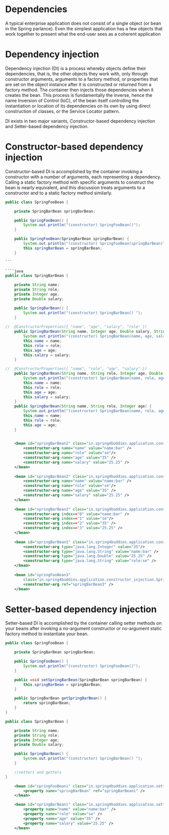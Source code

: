 # Dependencies
A typical enterprise application does not consist of a single object (or bean in the Spring parlance). Even the simplest application has a few objects that work together to present what the end-user sees as a coherent application

# Dependency injection
Dependency injection (DI) is a process whereby objects define their dependencies, that is, the other objects they work with, only through constructor arguments, arguments to a factory method, or properties that are set on the object instance after it is constructed or returned from a factory method. The container then injects those dependencies when it creates the bean. This process is fundamentally the inverse, hence the name Inversion of Control (IoC), of the bean itself controlling the instantiation or location of its dependencies on its own by using direct construction of classes, or the Service Locator pattern.

DI exists in two major variants, Constructor-based dependency injection and Setter-based dependency injection.

# Constructor-based dependency injection
Constructor-based DI is accomplished by the container invoking a constructor with a number of arguments, each representing a dependency. Calling a static factory method with specific arguments to construct the bean is nearly equivalent, and this discussion treats arguments to a constructor and to a static factory method similarly.

````java
public class SpringFooBean {

	private SpringBarBean springBarBean;

	public SpringFooBean() {
		System.out.println("(constructor) SpringFooBean()");
	}

	public SpringFooBean(SpringBarBean springBarBean) {
		System.out.println("(constructor) SpringFooBean(springBarBean)");
		this.springBarBean = springBarBean;
	}

```

````java
public class SpringBarBean {

	private String name;
	private String role;
	private Integer age;
	private Double salary;

	public SpringBarBean() {
		System.out.println("(constructor) SpringBarBean() ");
	}
	
//	@ConstructorProperties({ "name", "age", "salary", "role" })
	public SpringBarBean(String name, Integer age, Double salary, String role) {
		System.out.println("(constructor) SpringBarBean(name, age, salary, role ) ");
		this.name = name;
		this.role = role;
		this.age = age;
		this.salary = salary;
	}

//	@ConstructorProperties({ "name", "role", "age", "salary" })
	public SpringBarBean(String name, String role, Integer age, Double salary) {
		System.out.println("(constructor) SpringBarBean(name, role, age, salary) ");
		this.name = name;
		this.role = role;
		this.age = age;
		this.salary = salary;
	}
	public SpringBarBean(String name, String role, Integer age) {
		System.out.println("(constructor) SpringBarBean(name, role, age) ");
		this.name = name;
		this.role = role;
		this.age = age;
	}
	
````

````xml
	<bean id="springBarBean2" class="in.spring4buddies.application.constructor_injection.SpringBarBean">
		<constructor-arg name="name" value="name:bar" />
		<constructor-arg name="role" value="se"/>
		<constructor-arg name="age" value="35" />
		<constructor-arg name="salary" value="25.25" />
	</bean>
	
	<bean id="springBarBean2" class="in.spring4buddies.application.constructor_injection.SpringBarBean">
		<constructor-arg name="name" value="name:bar" />
		<constructor-arg name="role" value="se"/>
		<constructor-arg name="age" value="35" />
		<constructor-arg name="salary" value="25.25" />
	</bean>
	
	<bean id="springBarBean2" class="in.spring4buddies.application.constructor_injection.SpringBarBean">
		<constructor-arg index=="0" value="name:bar" />
		<constructor-arg index=="1" value="se"/>
		<constructor-arg index=="2" value="35" />
		<constructor-arg index=="3" value="25.25" />
	</bean>
	
	<bean id="springBarBean1" class="in.spring4buddies.application.constructor_injection.SpringBarBean">
		<constructor-arg type="java.lang.Integer" value="35"/>
		<constructor-arg type="java.lang.String" value="name:bar" />
		<constructor-arg type="java.lang.Double" value="25.25" />
		<constructor-arg type="java.lang.String" value="role:se" />
	</bean>
	
	<bean id="springFooBean3"
		class="in.spring4buddies.application.constructor_injection.SpringFooBean">
		<constructor-arg ref="springBarBean3" />
	</bean>
````

# Setter-based dependency injection
Setter-based DI is accomplished by the container calling setter methods on your beans after invoking a no-argument constructor or no-argument static factory method to instantiate your bean.
````java
public class SpringFooBean {

	private SpringBarBean springBarBean;

	public SpringFooBean() {
		System.out.println("(constructor) SpringFooBean()");
	}

	public void setSpringBarBean(SpringBarBean springBarBean) {
		this.springBarBean = springBarBean;
	}

	public SpringBarBean getSpringBarBean() {
		return springBarBean;
	}
}
````
````java
public class SpringBarBean {

	private String name;
	private String role;
	private Integer age;
	private Double salary;

	public SpringBarBean() {
		System.out.println("(constructor) SpringBarBean() ");
	}

	//setters and getters
}
````
````xml
	<bean id="springFooBeani" class="in.spring4buddies.application.setter_injection.SpringFooBean">
		<property name="springBarBean" ref="springBarBeani" />
	</bean>

	<bean id="springBarBeani" class="in.spring4buddies.application.setter_injection.SpringBarBean">
		<property name="name" value="name:bar" />
		<property name="role" value="se" />
		<property name="age" value="35" />
		<property name="salary" value="25.25" />
	</bean>
````



